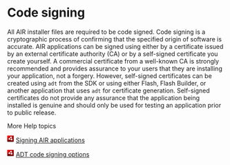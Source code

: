 # Code signing

All AIR installer files are required to be code signed. Code signing is a
cryptographic process of confirming that the specified origin of software is
accurate. AIR applications can be signed using either by a certificate issued by
an external certificate authority (CA) or by a self-signed certificate you
create yourself. A commercial certificate from a well-known CA is strongly
recommended and provides assurance to your users that they are installing your
application, not a forgery. However, self-signed certificates can be created
using `adt` from the SDK or using either Flash, Flash Builder, or another
application that uses `adt` for certificate generation. Self-signed certificates
do not provide any assurance that the application being installed is genuine and
should only be used for testing an application prior to public release.

More Help topics

![](../../img/airLinkIndicator.png)
[Signing AIR applications](https://web.archive.org/web/20221230223116/https://help.adobe.com/en_US/air/build/WSfffb011ac560372f-19aa73f128cc9f05e8-8000.html)

![](../../img/airLinkIndicator.png)
[ADT code signing options](https://web.archive.org/web/20221208071559/https://help.adobe.com/en_US/air/build/WS5b3ccc516d4fbf351e63e3d118666ade46-7f72.html)
